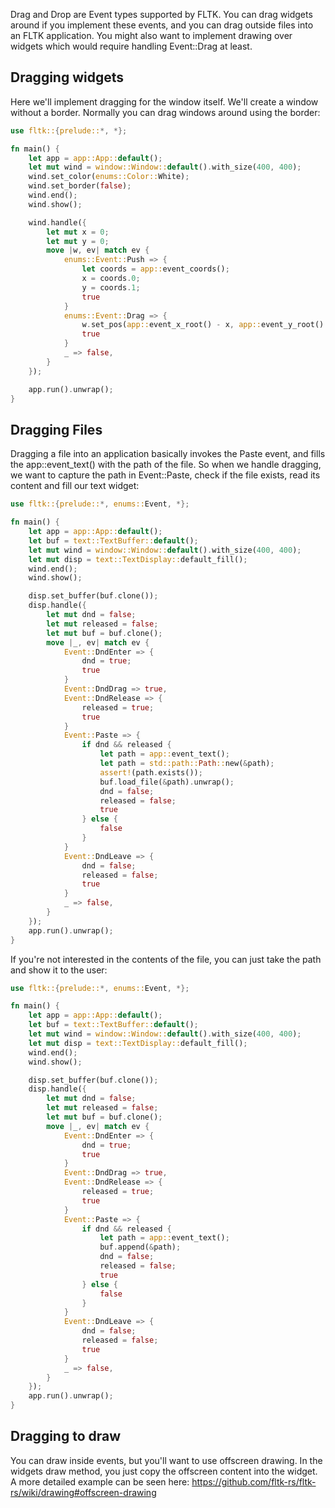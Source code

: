 Drag and Drop are Event types supported by FLTK. You can drag widgets around if you implement these events, and you can drag outside files into an FLTK application. You might also want to implement drawing over widgets which would require handling Event::Drag at least.

## Dragging widgets

Here we'll implement dragging for the window itself. We'll create a window without a border. Normally you can drag windows around using the border:
```rust
use fltk::{prelude::*, *};

fn main() {
    let app = app::App::default();
    let mut wind = window::Window::default().with_size(400, 400);
    wind.set_color(enums::Color::White);
    wind.set_border(false);
    wind.end();
    wind.show();

    wind.handle({
        let mut x = 0;
        let mut y = 0;
        move |w, ev| match ev {
            enums::Event::Push => {
                let coords = app::event_coords();
                x = coords.0;
                y = coords.1;
                true
            }
            enums::Event::Drag => {
                w.set_pos(app::event_x_root() - x, app::event_y_root() - y);
                true
            }
            _ => false,
        }
    });

    app.run().unwrap();
}
```

## Dragging Files

Dragging a file into an application basically invokes the Paste event, and fills the app::event_text() with the path of the file. So when we handle dragging, we want to capture the path in Event::Paste, check if the file exists, read its content and fill our text widget:
```rust
use fltk::{prelude::*, enums::Event, *};

fn main() {
    let app = app::App::default();
    let buf = text::TextBuffer::default();
    let mut wind = window::Window::default().with_size(400, 400);
    let mut disp = text::TextDisplay::default_fill();
    wind.end();
    wind.show();

    disp.set_buffer(buf.clone());
    disp.handle({
        let mut dnd = false;
        let mut released = false;
        let mut buf = buf.clone();
        move |_, ev| match ev {
            Event::DndEnter => {
                dnd = true;
                true
            }
            Event::DndDrag => true,
            Event::DndRelease => {
                released = true;
                true
            }
            Event::Paste => {
                if dnd && released {
                    let path = app::event_text();
                    let path = std::path::Path::new(&path);
                    assert!(path.exists());
                    buf.load_file(&path).unwrap();
                    dnd = false;
                    released = false;
                    true
                } else {
                    false
                }
            }
            Event::DndLeave => {
                dnd = false;
                released = false;
                true
            }
            _ => false,
        }
    });
    app.run().unwrap();
}
```

If you're not interested in the contents of the file, you can just take the path and show it to the user:
```rust
use fltk::{prelude::*, enums::Event, *};

fn main() {
    let app = app::App::default();
    let buf = text::TextBuffer::default();
    let mut wind = window::Window::default().with_size(400, 400);
    let mut disp = text::TextDisplay::default_fill();
    wind.end();
    wind.show();

    disp.set_buffer(buf.clone());
    disp.handle({
        let mut dnd = false;
        let mut released = false;
        let mut buf = buf.clone();
        move |_, ev| match ev {
            Event::DndEnter => {
                dnd = true;
                true
            }
            Event::DndDrag => true,
            Event::DndRelease => {
                released = true;
                true
            }
            Event::Paste => {
                if dnd && released {
                    let path = app::event_text();
                    buf.append(&path);
                    dnd = false;
                    released = false;
                    true
                } else {
                    false
                }
            }
            Event::DndLeave => {
                dnd = false;
                released = false;
                true
            }
            _ => false,
        }
    });
    app.run().unwrap();
}
```

## Dragging to draw
You can draw inside events, but you'll want to use offscreen drawing. In the widgets draw method, you just copy the offscreen content into the widget. A more detailed example can be seen here:
https://github.com/fltk-rs/fltk-rs/wiki/drawing#offscreen-drawing
